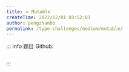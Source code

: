 ```yaml
---
title: ➖ Mutable
createTime: 2022/12/01 03:52:03
author: pengzhanbo
permalink: /type-challenges/medium/mutable/
---
```


::: info 题目
Github: []()

```ts

```

:::
